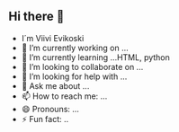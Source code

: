 ## Hi there 👋
-    I´m Viivi Evikoski
- 🔭 I’m currently working on ...
- 🌱 I’m currently learning ...HTML, python
- 👯 I’m looking to collaborate on ...
- 🤔 I’m looking for help with ...
- 💬 Ask me about ...
- 📫 How to reach me: ...
- 😄 Pronouns: ...
- ⚡ Fun fact: ..
